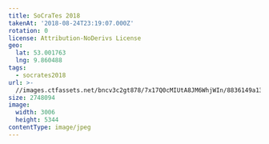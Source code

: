 ```yaml
---
title: SoCraTes 2018
takenAt: '2018-08-24T23:19:07.000Z'
rotation: 0
license: Attribution-NoDerivs License
geo:
  lat: 53.001763
  lng: 9.860488
tags:
  - socrates2018
url: >-
  //images.ctfassets.net/bncv3c2gt878/7x17Q0cMIUtA8JM6WhjWIn/8836149a13a8c873a97695884ec4f7d6/socrates-2018_44404229511_o
size: 2748094
image:
  width: 3006
  height: 5344
contentType: image/jpeg
---
```


